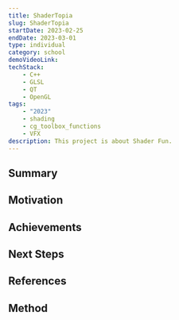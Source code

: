 ```yaml
---
title: ShaderTopia
slug: ShaderTopia
startDate: 2023-02-25
endDate: 2023-03-01
type: individual
category: school
demoVideoLink:
techStack:
    - C++
    - GLSL
    - QT
    - OpenGL
tags:
    - "2023"
    - shading
    - cg_toolbox_functions
    - VFX
description: This project is about Shader Fun.
---
```


## Summary

## Motivation

## Achievements

## Next Steps

## References

## Method

